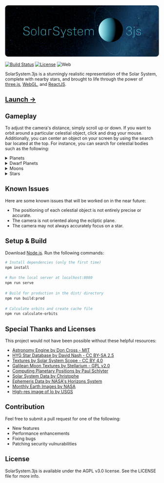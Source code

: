 ![Alt text](.readme/solarsystem_3js.png?raw=true  "SolarSystem.js")

[![Build Status](https://img.shields.io/github/actions/workflow/status/fatihbalsoy/SolarSystem.3js/node.js.yml)](https://github.com/fatihbalsoy/SolarSystem.3js/actions/workflows/node.js.yml)
[![License](https://img.shields.io/github/license/fatihbalsoy/SolarSystem.3js)](https://github.com/fatihbalsoy/SolarSystem.3js/blob/main/LICENSE)
![Web](https://img.shields.io/badge/Web-three.js%20%7C%20WebGL%20%7C%20ReactJS-lightgreen)

SolarSystem.3js is a stunningly realistic representation of the Solar System, complete with nearby stars, and brought to life through the power of [three.js](https://github.com/mrdoob/three.js/), [WebGL](https://github.com/KhronosGroup/WebGL), and [ReactJS](https://github.com/facebook/react).

## [Launch →](https://fatih.balsoy.com/app/solar-system-3js)

## Gameplay

To adjust the camera's distance, simply scroll up or down. If you want to orbit around a particular celestial object, click and drag your mouse. Additionally, you can center an object on your screen by using the search bar located at the top. For instance, you can search for celestial bodies such as the following:

<details>
<summary>Planets</summary>

* Sun
* Mercury
* Venus
* Earth
* Mars
* Jupiter
* Saturn
* Uranus
* Neptune
* Pluto

</details>

<details>
<summary>Dwarf Planets</summary>

* Pluto
* ~~Ceres~~ (Temporarily Removed)

</details>

<details>
<summary>Moons</summary>

Earth

* Moon

Jupiter

* Europa
* Ganymede
* Io
* Callisto

</details>

<details>
<summary>Stars</summary>

* Antares
* Polaris
* Proxima Centauri
* Rigil Kentaurus
* and lots more!

</details>

## Known Issues

Here are some known issues that will be worked on in the near future:

* The positioning of each celestial object is not entirely precise or accurate.
* The camera is not oriented along the ecliptic plane.
* The camera may not always accurately focus on a star.

## Setup & Build

Download [Node.js](https://nodejs.org/en/download/).
Run the following commands:

``` bash
# Install dependencies (only the first time)
npm install

# Run the local server at localhost:8080
npm run serve

# Build for production in the dist/ directory
npm run build:prod

# Calculate orbits and create cache file
npm run calculate-orbits
```

## Special Thanks and Licenses

This project would not have been possible without these helpful resources:

* [Astronomy Engine by Don Cross - MIT](https://github.com/cosinekitty/astronomy)
* [HYG Star Database by David Nash - CC BY-SA 2.5](https://github.com/astronexus/HYG-Database)
* [Textures by Solar System Scope - CC BY 4.0](https://www.solarsystemscope.com/textures/)
* [Galilean Moon Textures by Stellarium - GPL v2.0](https://github.com/Stellarium/stellarium)
* [Computing Planetary Positions by Paul Schlyter](https://www.stjarnhimlen.se/comp/tutorial.html)
* [Solar System Data by Christophe](https://api.le-systeme-solaire.net/en/)
* [Ephemeris Data by NASA's Horizons System](https://ssd.jpl.nasa.gov/horizons/app.html#/)
* [Monthly Earth Images by NASA](https://visibleearth.nasa.gov/collection/1484/blue-marble)
* [High-res image of Io by USGS](https://pubs.usgs.gov/sim/3168/)

## Contribution

Feel free to submit a pull request for one of the following:

* New features
* Performance enhancements
* Fixing bugs
* Patching security vulnurabilities

## License

SolarSystem.3js is available under the AGPL v3.0 license. See the LICENSE file for more info.
